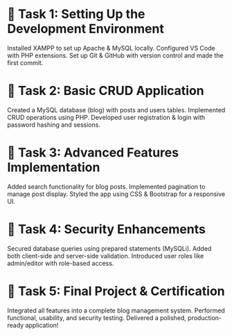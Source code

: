 <h1>📌 Task 1: Setting Up the Development Environment</h1>
Installed XAMPP to set up Apache & MySQL locally.
Configured VS Code with PHP extensions.
Set up Git & GitHub with version control and made the first commit.

<h1>📌 Task 2: Basic CRUD Application</h1>
Created a MySQL database (blog) with posts and users tables.
Implemented CRUD operations using PHP.
Developed user registration & login with password hashing and sessions.

<h1>📌 Task 3: Advanced Features Implementation</h1>
Added search functionality for blog posts.
Implemented pagination to manage post display.
Styled the app using CSS & Bootstrap for a responsive UI.

<h1>📌 Task 4: Security Enhancements</h1>
Secured database queries using prepared statements (MySQLi).
Added both client-side and server-side validation.
Introduced user roles like admin/editor with role-based access.

<h1>📌 Task 5: Final Project & Certification</h1>
Integrated all features into a complete blog management system.
Performed functional, usability, and security testing.
Delivered a polished, production-ready application!
